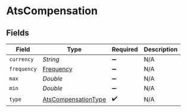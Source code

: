 # AtsCompensation


## Fields

| Field                                                             | Type                                                              | Required                                                          | Description                                                       |
| ----------------------------------------------------------------- | ----------------------------------------------------------------- | ----------------------------------------------------------------- | ----------------------------------------------------------------- |
| `currency`                                                        | *String*                                                          | :heavy_minus_sign:                                                | N/A                                                               |
| `frequency`                                                       | [Frequency](../../models/shared/Frequency.md)                     | :heavy_minus_sign:                                                | N/A                                                               |
| `max`                                                             | *Double*                                                          | :heavy_minus_sign:                                                | N/A                                                               |
| `min`                                                             | *Double*                                                          | :heavy_minus_sign:                                                | N/A                                                               |
| `type`                                                            | [AtsCompensationType](../../models/shared/AtsCompensationType.md) | :heavy_check_mark:                                                | N/A                                                               |